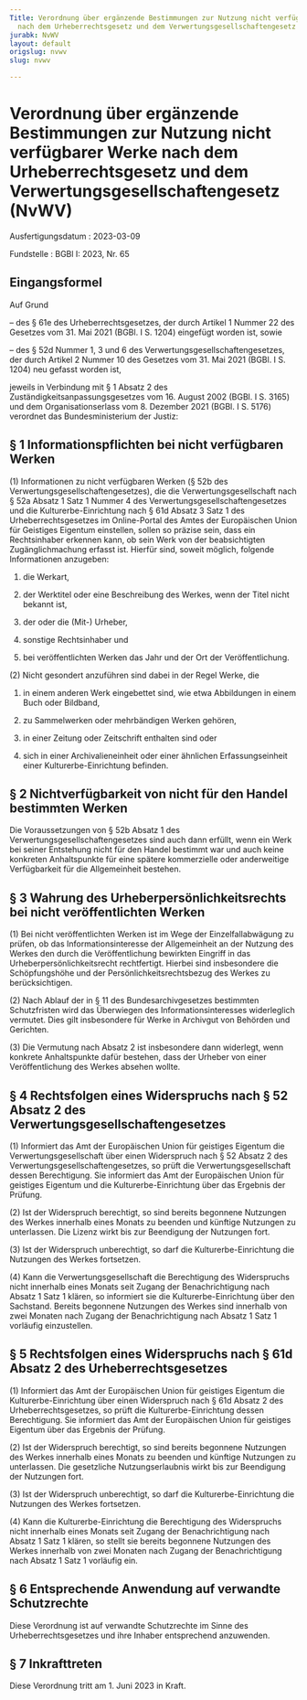 ```yaml
---
Title: Verordnung über ergänzende Bestimmungen zur Nutzung nicht verfügbarer Werke
  nach dem Urheberrechtsgesetz und dem Verwertungsgesellschaftengesetz
jurabk: NvWV
layout: default
origslug: nvwv
slug: nvwv

---
```


# Verordnung über ergänzende Bestimmungen zur Nutzung nicht verfügbarer Werke nach dem Urheberrechtsgesetz und dem Verwertungsgesellschaftengesetz (NvWV)

Ausfertigungsdatum
:   2023-03-09

Fundstelle
:   BGBl I: 2023, Nr. 65

[^F825540_01_BJNR0410A0023]:     Diese Verordnung dient der Umsetzung der Richtlinie (EU) 2019/790 des Europäischen Parlaments und des Rates vom 17. April 2019 über das Urheberrecht und die verwandten Schutzrechte im digitalen Binnenmarkt und zur Änderung der Richtlinien 96/9/EG und 2001/29/EG (ABl. L 130 vom 17.5.2019, S. 92; L 259 vom 10.10.2019, S. 86).


## Eingangsformel

Auf Grund

–   des § 61e des Urheberrechtsgesetzes, der durch Artikel 1 Nummer 22 des Gesetzes vom 31. Mai 2021 (BGBl. I S. 1204) eingefügt worden ist, sowie


–   des § 52d Nummer 1, 3 und 6 des Verwertungsgesellschaftengesetzes, der durch Artikel 2 Nummer 10 des Gesetzes vom 31. Mai 2021 (BGBl. I S. 1204) neu gefasst worden ist,



jeweils in Verbindung mit § 1 Absatz 2 des Zuständigkeitsanpassungsgesetzes vom 16. August 2002 (BGBl. I S. 3165) und dem Organisationserlass vom 8. Dezember 2021 (BGBl. I S. 5176) verordnet das Bundesministerium der Justiz:


## § 1 Informationspflichten bei nicht verfügbaren Werken

(1) Informationen zu nicht verfügbaren Werken (§ 52b des Verwertungsgesellschaftengesetzes), die die Verwertungsgesellschaft nach § 52a Absatz 1 Satz 1 Nummer 4 des Verwertungsgesellschaftengesetzes und die Kulturerbe-Einrichtung nach § 61d Absatz 3 Satz 1 des Urheberrechtsgesetzes im Online-Portal des Amtes der Europäischen Union für Geistiges Eigentum einstellen, sollen so präzise sein, dass ein Rechtsinhaber erkennen kann, ob sein Werk von der beabsichtigten Zugänglichmachung erfasst ist. Hierfür sind, soweit möglich, folgende Informationen anzugeben:

1.  die Werkart,


2.  der Werktitel oder eine Beschreibung des Werkes, wenn der Titel nicht bekannt ist,


3.  der oder die (Mit-) Urheber,


4.  sonstige Rechtsinhaber und


5.  bei veröffentlichten Werken das Jahr und der Ort der Veröffentlichung.




(2) Nicht gesondert anzuführen sind dabei in der Regel Werke, die

1.  in einem anderen Werk eingebettet sind, wie etwa Abbildungen in einem Buch oder Bildband,


2.  zu Sammelwerken oder mehrbändigen Werken gehören,


3.  in einer Zeitung oder Zeitschrift enthalten sind oder


4.  sich in einer Archivalieneinheit oder einer ähnlichen Erfassungseinheit einer Kulturerbe-Einrichtung befinden.





## § 2 Nichtverfügbarkeit von nicht für den Handel bestimmten Werken

Die Voraussetzungen von § 52b Absatz 1 des Verwertungsgesellschaftengesetzes sind auch dann erfüllt, wenn ein Werk bei seiner Entstehung nicht für den Handel bestimmt war und auch keine konkreten Anhaltspunkte für eine spätere kommerzielle oder anderweitige Verfügbarkeit für die Allgemeinheit bestehen.


## § 3 Wahrung des Urheberpersönlichkeitsrechts bei nicht veröffentlichten Werken

(1) Bei nicht veröffentlichten Werken ist im Wege der Einzelfallabwägung zu prüfen, ob das Informationsinteresse der Allgemeinheit an der Nutzung des Werkes den durch die Veröffentlichung bewirkten Eingriff in das Urheberpersönlichkeitsrecht rechtfertigt. Hierbei sind insbesondere die Schöpfungshöhe und der Persönlichkeitsrechtsbezug des Werkes zu berücksichtigen.

(2) Nach Ablauf der in § 11 des Bundesarchivgesetzes bestimmten Schutzfristen wird das Überwiegen des Informationsinteresses widerleglich vermutet. Dies gilt insbesondere für Werke in Archivgut von Behörden und Gerichten.

(3) Die Vermutung nach Absatz 2 ist insbesondere dann widerlegt, wenn konkrete Anhaltspunkte dafür bestehen, dass der Urheber von einer Veröffentlichung des Werkes absehen wollte.


## § 4 Rechtsfolgen eines Widerspruchs nach § 52 Absatz 2 des Verwertungsgesellschaftengesetzes

(1) Informiert das Amt der Europäischen Union für geistiges Eigentum die Verwertungsgesellschaft über einen Widerspruch nach § 52 Absatz 2 des Verwertungsgesellschaftengesetzes, so prüft die Verwertungsgesellschaft dessen Berechtigung. Sie informiert das Amt der Europäischen Union für geistiges Eigentum und die Kulturerbe-Einrichtung über das Ergebnis der Prüfung.

(2) Ist der Widerspruch berechtigt, so sind bereits begonnene Nutzungen des Werkes innerhalb eines Monats zu beenden und künftige Nutzungen zu unterlassen. Die Lizenz wirkt bis zur Beendigung der Nutzungen fort.

(3) Ist der Widerspruch unberechtigt, so darf die Kulturerbe-Einrichtung die Nutzungen des Werkes fortsetzen.

(4) Kann die Verwertungsgesellschaft die Berechtigung des Widerspruchs nicht innerhalb eines Monats seit Zugang der Benachrichtigung nach Absatz 1 Satz 1 klären, so informiert sie die Kulturerbe-Einrichtung über den Sachstand. Bereits begonnene Nutzungen des Werkes sind innerhalb von zwei Monaten nach Zugang der Benachrichtigung nach Absatz 1 Satz 1 vorläufig einzustellen.


## § 5 Rechtsfolgen eines Widerspruchs nach § 61d Absatz 2 des Urheberrechtsgesetzes

(1) Informiert das Amt der Europäischen Union für geistiges Eigentum die Kulturerbe-Einrichtung über einen Widerspruch nach § 61d Absatz 2 des Urheberrechtsgesetzes, so prüft die Kulturerbe-Einrichtung dessen Berechtigung. Sie informiert das Amt der Europäischen Union für geistiges Eigentum über das Ergebnis der Prüfung.

(2) Ist der Widerspruch berechtigt, so sind bereits begonnene Nutzungen des Werkes innerhalb eines Monats zu beenden und künftige Nutzungen zu unterlassen. Die gesetzliche Nutzungserlaubnis wirkt bis zur Beendigung der Nutzungen fort.

(3) Ist der Widerspruch unberechtigt, so darf die Kulturerbe-Einrichtung die Nutzungen des Werkes fortsetzen.

(4) Kann die Kulturerbe-Einrichtung die Berechtigung des Widerspruchs nicht innerhalb eines Monats seit Zugang der Benachrichtigung nach Absatz 1 Satz 1 klären, so stellt sie bereits begonnene Nutzungen des Werkes innerhalb von zwei Monaten nach Zugang der Benachrichtigung nach Absatz 1 Satz 1 vorläufig ein.


## § 6 Entsprechende Anwendung auf verwandte Schutzrechte

Diese Verordnung ist auf verwandte Schutzrechte im Sinne des Urheberrechtsgesetzes und ihre Inhaber entsprechend anzuwenden.


## § 7 Inkrafttreten

Diese Verordnung tritt am 1. Juni 2023 in Kraft.

